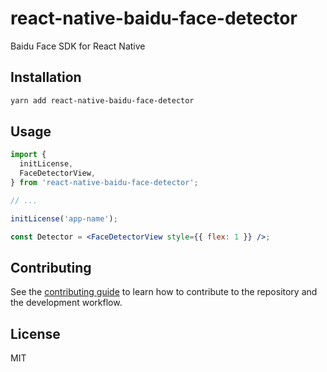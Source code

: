 # react-native-baidu-face-detector

Baidu Face SDK for React Native

## Installation

```sh
yarn add react-native-baidu-face-detector
```

## Usage

```jsx
import {
  initLicense,
  FaceDetectorView,
} from 'react-native-baidu-face-detector';

// ...

initLicense('app-name');

const Detector = <FaceDetectorView style={{ flex: 1 }} />;
```

## Contributing

See the [contributing guide](CONTRIBUTING.md) to learn how to contribute to the repository and the development workflow.

## License

MIT
